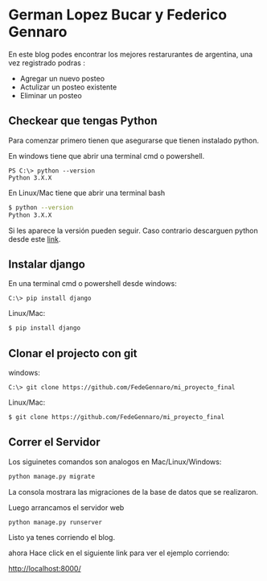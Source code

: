 # German Lopez Bucar y Federico Gennaro

En este blog podes encontrar los mejores restarurantes de argentina, una vez registrado podras : 

- Agregar un nuevo posteo
- Actulizar un posteo existente
- Eliminar un posteo

## Checkear que tengas Python

Para comenzar primero tienen que asegurarse que tienen instalado python.

En windows tiene que abrir una terminal cmd o powershell.

```PS
PS C:\> python --version
Python 3.X.X 
```

En Linux/Mac tiene que abrir una terminal bash

```bash
$ python --version
Python 3.X.X 
```

Si les aparece la versión pueden seguir. Caso contrario descarguen python desde este [link](https://www.python.org/downloads/).

## Instalar django

En una terminal cmd o powershell desde windows:

```PS
C:\> pip install django
```

Linux/Mac:

```bash
$ pip install django
```

## Clonar el projecto con git

windows:

```PS
C:\> git clone https://github.com/FedeGennaro/mi_proyecto_final
```

Linux/Mac:
```bash
$ git clone https://github.com/FedeGennaro/mi_proyecto_final
```

## Correr el Servidor

Los siguinetes comandos son analogos en Mac/Linux/Windows:

```bash
python manage.py migrate
```
La consola mostrara las migraciones de la base de datos que se realizaron.

Luego arrancamos el servidor web

```bash
python manage.py runserver
```
Listo ya tenes corriendo el blog.

ahora Hace click en el siguiente link para ver el ejemplo corriendo: 

[http://localhost:8000/](http://127.0.0.1:8000/blog/index)
